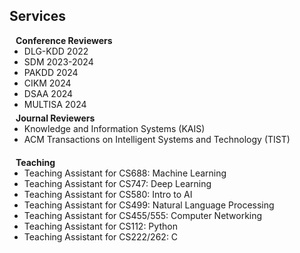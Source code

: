 ## Services

<h4 style="margin:0 10px 0;">Conference Reviewers</h4>

<ul style="margin:0 0 5px;">
  <li>DLG-KDD 2022</li>
  <li>SDM 2023-2024</li>
  <li>PAKDD 2024</li>
  <li>CIKM 2024</li>
  <li>DSAA 2024</li>
  <li>MULTISA 2024</li>
</ul>

<h4 style="margin:0 10px 0;">Journal Reviewers</h4>

<ul style="margin:0 0 20px;">
  <li>Knowledge and Information Systems (KAIS)</li>
  <li>ACM Transactions on Intelligent Systems and Technology (TIST)</li>
</ul>

<h4 style="margin:0 10px 0;">Teaching</h4>
<ul style="margin:0 0 20px;">
  <li>Teaching Assistant for CS688: Machine Learning</li>
  <li>Teaching Assistant for CS747: Deep Learning</li>
  <li>Teaching Assistant for CS580: Intro to AI</li>
  <li>Teaching Assistant for CS499: Natural Language Processing</li>
  <li>Teaching Assistant for CS455/555: Computer Networking</li>
  <li>Teaching Assistant for CS112: Python</li>
  <li>Teaching Assistant for CS222/262: C</li>
</ul>


